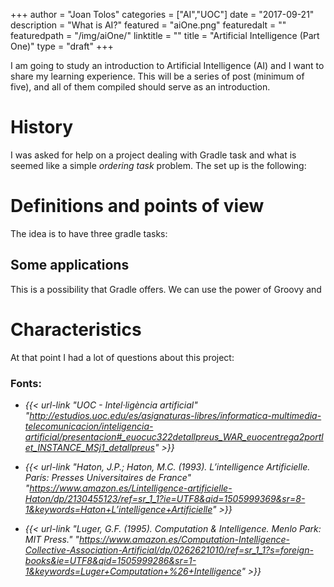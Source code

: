 +++
author = "Joan Tolos"
categories = ["AI","UOC"]
date = "2017-09-21"
description = "What is AI?"
featured = "aiOne.png"
featuredalt = ""
featuredpath = "/img/aiOne/"
linktitle = ""
title = "Artificial Intelligence (Part One)"
type = "draft"
+++

I am going to study an introduction to Artificial Intelligence (AI) and I want to share my learning experience. This will be a series of post (minimum of five), and all of them compiled should serve as an introduction.

# History

I was asked for help on a project dealing with Gradle task and what is seemed like a simple _ordering task_ problem. The set up is the following:

# Definitions and points of view

The idea is to have three gradle tasks:

## Some applications

This is a possibility that Gradle offers. We can use the power of Groovy and

# Characteristics

At that point I had a lot of questions about this project:

### Fonts:

* _{{< url-link "UOC - Intel·ligència artificial" "http://estudios.uoc.edu/es/asignaturas-libres/informatica-multimedia-telecomunicacion/inteligencia-artificial/presentacion#_euocuc322detallpreus_WAR_euocentrega2portlet_INSTANCE_MSj1_detallpreus" >}}_

* _{{< url-link "Haton, J.P.; Haton, M.C. (1993). L’intelligence Artificielle. París: Presses Universitaires de France" "https://www.amazon.es/Lintelligence-artificielle-Haton/dp/2130455123/ref=sr_1_1?ie=UTF8&qid=1505999369&sr=8-1&keywords=Haton+L’intelligence+Artificielle" >}}_

* _{{< url-link "Luger, G.F. (1995). Computation & Intelligence. Menlo Park: MIT Press." "https://www.amazon.es/Computation-Intelligence-Collective-Association-Artificial/dp/0262621010/ref=sr_1_1?s=foreign-books&ie=UTF8&qid=1505999286&sr=1-1&keywords=Luger+Computation+%26+Intelligence" >}}_
